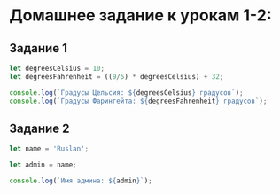 # Домашнее задание к урокам 1-2:

## Задание 1
```javascript
let degreesCelsius = 10;
let degreesFahrenheit = ((9/5) * degreesCelsius) + 32;

console.log(`Градусы Цельсия: ${degreesCelsius} градусов`);
console.log(`Градусы Фарингейта: ${degreesFahrenheit} градусов`);
```
## Задание 2
```javascript
let name = 'Ruslan';

let admin = name;

console.log(`Имя админа: ${admin}`);
```